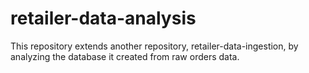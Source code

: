 # retailer-data-analysis
This repository extends another repository, retailer-data-ingestion, by analyzing the database it created from raw orders data. 
